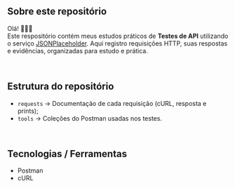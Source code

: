 ## Sobre este repositório

Olá! 👋🏼😃  
Este respositório contém meus estudos práticos de **Testes de API** utilizando o serviço [JSONPlaceholder](https://jsonplaceholder.typicode.com/). Aqui registro requisições HTTP, suas respostas e evidências, organizadas para estudo e prática.  

<br>

## Estrutura do repositório
- `requests` → Documentação de cada requisição (cURL, resposta e prints);
- `tools` → Coleções do Postman usadas nos testes.

<br>

## Tecnologias / Ferramentas
- Postman 
- cURL